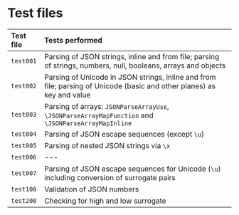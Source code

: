# Test files

| Test file | Tests performed |
| :---      | :---            |
| `test001` | Parsing of JSON strings, inline and from file; parsing of strings, numbers, null, booleans, arrays and objects |
| `test002` | Parsing of Unicode in JSON strings, inline and from file; parsing of Unicode (basic and other planes) as key and value |
| `test003` | Parsing of arrays: `JSONParseArrayUse`, `\JSONParseArrayMapFunction` and `\JSONParseArrayMapInline` |
| `test004` | Parsing of JSON escape sequences (except `\u`) |
| `test005` | Parsing of nested JSON strings via `\x` |
| `test006` | --- |
| `test007` | Parsing of JSON escape sequences for Unicode (`\u`) including conversion of surrogate pairs |
| `test100` | Validation of JSON numbers |
| `test200` | Checking for high and low surrogate |

